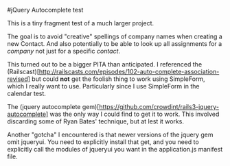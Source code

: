 #jQuery Autocomplete test

This is a tiny fragment test of a much larger project.

The goal is to avoid "creative" spellings of company names when creating a new Contact. And also potentially to be able to look up all assignments for a *company* not just for a specific *contact*.

This turned out to be a bigger PITA than anticipated. I referenced the (Railscast)[http://railscasts.com/episodes/102-auto-complete-association-revised] but could **not** get the foolish thing to work using SimpleForm, which I really want to use. Particularly since I use SimpleForm in the calendar test.

The (jquery autocomplete gem)[https://github.com/crowdint/rails3-jquery-autocomplete] was the only way I could find to get it to work. This involved discarding some of Ryan Bates' technique, but at lest it works.

Another "gotcha" I encountered is that newer versions of the jquery gem omit jqueryui. You need to explicitly install that get, and you need to explicitly call the modules of jqueryui you want in the application.js manifest file.